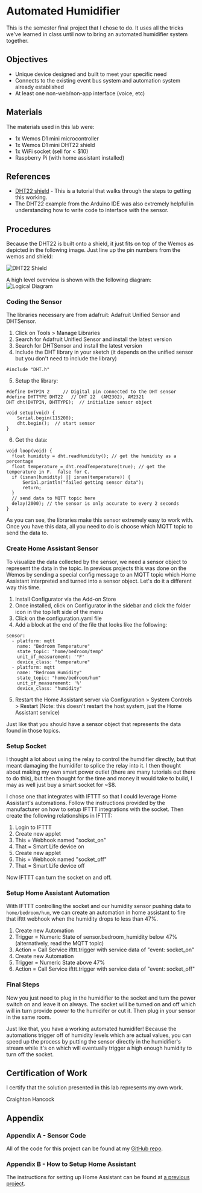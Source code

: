 # Automated Humidifier
This is the semester final project that I chose to do.  It uses all the tricks we've learned in class until now to bring an automated humidifier system together.

## Objectives
* Unique device designed and built to meet your specific need
* Connects to the existing event bus system and automation system already established
* At least one non-web/non-app interface (voice, etc)

## Materials
The materials used in this lab were:
* 1x Wemos D1 mini microcontroller
* 1x Wemos D1 mini DHT22 shield
* 1x WiFi socket (sell for < $10)
* Raspberry Pi (with home assistant installed)

## References
* [DHT22 shield](https://diyprojects.io/shield-wemos-d1-mini-dht11-dht22-arduino-code-esp-easy/#.Xe7_3ehKjAQ) - This is a tutorial that walks through the steps to getting this working.
* The DHT22 example from the Arduino IDE was also extremely helpful in understanding how to write code to interface with the sensor.

## Procedures
Because the DHT22 is built onto a shield, it just fits on top of the Wemos as depicted in the following image.  Just line up the pin numbers from the wemos and shield:

![DHT22 Shield](https://www.projetsdiy.fr/wp-content/uploads/2017/01/4-shield-dht22-wemos-d1-mini-monte-empile-assemble.jpg)

A high level overview is shown with the following diagram:
![Logical Diagram](https://www.lucidchart.com/publicSegments/view/75fc38f6-875b-40c0-bcb6-1e8872f9d5c8/image.png)

### Coding the Sensor
The libraries necessary are from adafruit: Adafruit Unified Sensor and DHTSensor.  
1. Click on Tools > Manage Libraries
2. Search for Adafruit Unified Sensor and install the latest version
3. Search for DHTSensor and install the latest version
4. Include the DHT library in your sketch (it depends on the unified sensor but you don't need to include the library)

```
#include "DHT.h"
```

5. Setup the library:

```
#define DHTPIN 2     // Digital pin connected to the DHT sensor
#define DHTTYPE DHT22   // DHT 22  (AM2302), AM2321
DHT dht(DHTPIN, DHTTYPE);  // initialize sensor object

void setup(void) {
    Serial.begin(115200);
    dht.begin();  // start sensor
}
```

6. Get the data:

```
void loop(void) {
  float humidity = dht.readHumidity(); // get the humidity as a percentage
  float temperature = dht.readTemperature(true); // get the temperature in F.  false for C.
  if (isnan(humidity) || isnan(temperature)) {
      Serial.println("failed getting sensor data");
      return;
  }
  // send data to MQTT topic here
  delay(2000); // the sensor is only accurate to every 2 seconds
}
```

As you can see, the libraries make this sensor extremely easy to work with.  Once you have this data, all you need to do is choose which MQTT topic to send the data to.

### Create Home Assistant Sensor
To visualize the data collected by the sensor, we need a sensor object to represent the data in the topic.  In previous projects this was done on the Wemos by sending a special config message to an MQTT topic which Home Assistant interpreted and turned into a sensor object.  Let's do it a different way this time.

1. Install Configurator via the Add-on Store
2. Once installed, click on Configurator in the sidebar and click the folder icon in the top left side of the menu
3. Click on the configuration.yaml file
4. Add a block at the end of the file that looks like the following:

```
sensor:
  - platform: mqtt
    name: "Bedroom Temperature"
    state_topic: "home/bedroom/temp"
    unit_of_measurement: '°F'
    device_class: "temperature"
  - platform: mqtt
    name: "Bedroom Humidity"
    state_topic: "home/bedroom/hum"
    unit_of_measurement: '%'
    device_class: "humidity"
```

5. Restart the Home Assistant server via Configuration > System Controls > Restart (Note: this doesn't restart the host system, just the Home Assistant service)

Just like that you should have a sensor object that represents the data found in those topics.

### Setup Socket
I thought a lot about using the relay to control the humdifier directly, but that meant damaging the humidifer to splice the relay into it.  I then thought about making my own smart power outlet (there are many tutorials out there to do this), but then thought for the time and money it would take to build, I may as well just buy a smart socket for ~$8.  

I chose one that integrates with IFTTT so that I could leverage Home Assistant's automations.  Follow the instructions provided by the manufacturer on how to setup IFTTT integrations with the socket.  Then create the following relationships in IFTTT:
1. Login to IFTTT
2. Create new applet
3. This = Webhook named "socket_on"
4. That = Smart Life device on
5. Create new applet
6. This = Webhook named "socket_off"
7. That = Smart Life device off

Now IFTTT can turn the socket on and off.

### Setup Home Assistant Automation
With IFTTT controlling the socket and our humidity sensor pushing data to `home/bedroom/hum`, we can create an automation in home assistant to fire that ifttt webhook when the humidity drops to less than 47%.

1. Create new Automation
2. Trigger = Numeric State of sensor.bedroom_humidity below 47% (alternatively, read the MQTT topic)
3. Action = Call Service ifttt.trigger with service data of "event: socket_on"
4. Create new Automation
5. Trigger = Numeric State above 47%
6. Action = Call Service ifttt.trigger with service data of "event: socket_off"

### Final Steps
Now you just need to plug in the humidifier to the socket and turn the power switch on and leave it on always.  The socket will be turned on and off which will in turn provide power to the humidifer or cut it.  Then plug in your sensor in the same room.

Just like that, you have a working automated humidifer!  Because the automations trigger off of humidity levels which are actual values, you can speed up the process by putting the sensor directly in the humidifier's stream while it's on which will eventually trigger a high enough humidity to turn off the socket.

## Certification of Work
I certify that the solution presented in this lab represents my own work.

Craighton Hancock

## Appendix
### Appendix A - Sensor Code
All of the code for this project can be found at my [GitHub repo](https://github.com/CraightonH/wemos-mqtt-temp-hum-sensor).
### Appendix B - How to Setup Home Assistant
The instructions for setting up Home Assistant can be found at [a previous project](https://craightonh.github.io/school-blog/homeassistant).
